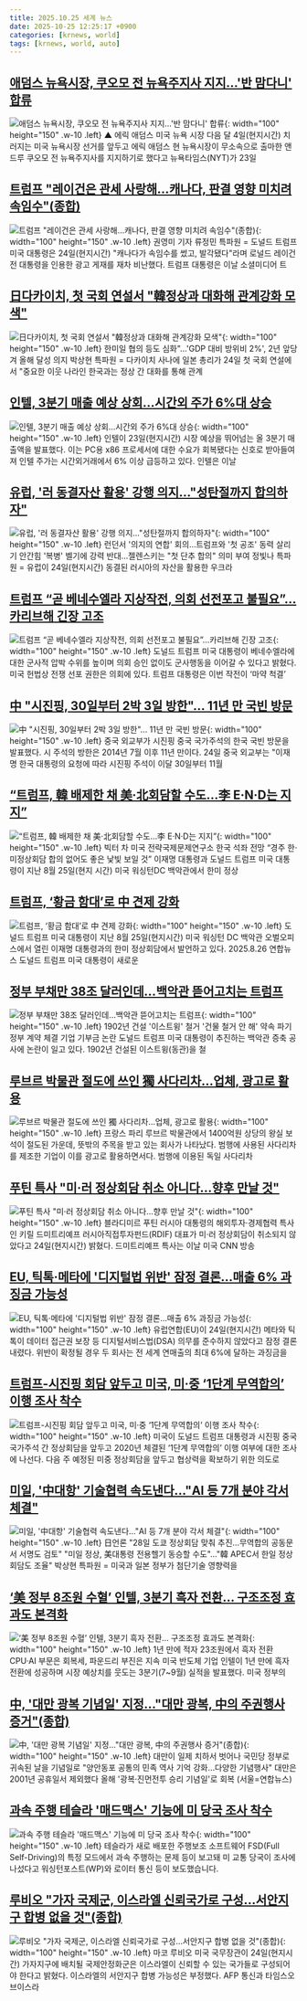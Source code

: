 ```yaml
---
title: 2025.10.25 세계 뉴스
date: 2025-10-25 12:25:17 +0900
categories: [krnews, world]
tags: [krnews, world, auto]
---
```

## [애덤스 뉴욕시장, 쿠오모 전 뉴욕주지사 지지…'반 맘다니' 합류](https://n.news.naver.com/mnews/article/055/0001302255)

![애덤스 뉴욕시장, 쿠오모 전 뉴욕주지사 지지…'반 맘다니' 합류](https://mimgnews.pstatic.net/image/origin/055/2025/10/24/1302255.jpg?type=nf220_150){: width="100" height="150" .w-10 .left}
▲ 에릭 애덤스 미국 뉴욕 시장 다음 달 4일(현지시간) 치러지는 미국 뉴욕시장 선거를 앞두고 에릭 애덤스 현 뉴욕시장이 무소속으로 출마한 앤드루 쿠오모 전 뉴욕주지사를 지지하기로 했다고 뉴욕타임스(NYT)가 23일

## [트럼프 "레이건은 관세 사랑해…캐나다, 판결 영향 미치려 속임수"(종합)](https://n.news.naver.com/mnews/article/421/0008561642)

![트럼프 "레이건은 관세 사랑해…캐나다, 판결 영향 미치려 속임수"(종합)](https://mimgnews.pstatic.net/image/origin/421/2025/10/25/8561642.jpg?type=nf220_150){: width="100" height="150" .w-10 .left}
권영미 기자 류정민 특파원 = 도널드 트럼프 미국 대통령은 24일(현지시간) "캐나다가 속임수를 썼고, 발각됐다"라며 로널드 레이건 전 대통령을 인용한 광고 게재를 재차 비난했다. 트럼프 대통령은 이날 소셜미디어 트

## [日다카이치, 첫 국회 연설서 "韓정상과 대화해 관계강화 모색"](https://n.news.naver.com/mnews/article/001/0015699323)

![日다카이치, 첫 국회 연설서 "韓정상과 대화해 관계강화 모색"](https://mimgnews.pstatic.net/image/origin/001/2025/10/24/15699323.jpg?type=nf220_150){: width="100" height="150" .w-10 .left}
한미일 협의 등도 심화"…'GDP 대비 방위비 2%', 2년 앞당겨 올해 달성 의지 박상현 특파원 = 다카이치 사나에 일본 총리가 24일 첫 국회 연설에서 "중요한 이웃 나라인 한국과는 정상 간 대화를 통해 관계

## [인텔, 3분기 매출 예상 상회…시간외 주가 6%대 상승](https://n.news.naver.com/mnews/article/008/0005267539)

![인텔, 3분기 매출 예상 상회…시간외 주가 6%대 상승](https://mimgnews.pstatic.net/image/origin/008/2025/10/24/5267539.jpg?type=nf220_150){: width="100" height="150" .w-10 .left}
인텔이 23일(현지시간) 시장 예상을 뛰어넘는 올 3분기 매출액을 발표했다. 이는 PC용 x86 프로세서에 대한 수요가 회복됐다는 신호로 받아들여져 인텔 주가는 시간외거래에서 6% 이상 급등하고 있다. 인텔은 이날

## [유럽, '러 동결자산 활용' 강행 의지…"성탄절까지 합의하자"](https://n.news.naver.com/mnews/article/001/0015700173)

![유럽, '러 동결자산 활용' 강행 의지…"성탄절까지 합의하자"](https://mimgnews.pstatic.net/image/origin/001/2025/10/25/15700173.jpg?type=nf220_150){: width="100" height="150" .w-10 .left}
런던서 '의지의 연합' 회의…트럼프와 '첫 공조' 동력 살리기 안간힘 '복병' 벨기에 강력 반대…젤렌스키는 "첫 단추 합의" 의미 부여 정빛나 특파원 = 유럽이 24일(현지시간) 동결된 러시아의 자산을 활용한 우크라

## [트럼프 “곧 베네수엘라 지상작전, 의회 선전포고 불필요”…카리브해 긴장 고조](https://n.news.naver.com/mnews/article/025/0003477674)

![트럼프 “곧 베네수엘라 지상작전, 의회 선전포고 불필요”…카리브해 긴장 고조](https://mimgnews.pstatic.net/image/origin/025/2025/10/24/3477674.jpg?type=nf220_150){: width="100" height="150" .w-10 .left}
도널드 트럼프 미국 대통령이 베네수엘라에 대한 군사적 압박 수위를 높이며 의회 승인 없이도 군사행동을 이어갈 수 있다고 밝혔다. 미국 헌법상 전쟁 선포 권한은 의회에 있다. 트럼프 대통령은 이번 작전이 ‘마약 척결’

## [中 "시진핑, 30일부터 2박 3일 방한"... 11년 만 국빈 방문](https://n.news.naver.com/mnews/article/469/0000893693)

![中 "시진핑, 30일부터 2박 3일 방한"... 11년 만 국빈 방문](https://mimgnews.pstatic.net/image/origin/469/2025/10/24/893693.jpg?type=nf220_150){: width="100" height="150" .w-10 .left}
중국 외교부가 시진핑 중국 국가주석의 한국 국빈 방문을 발표했다. 시 주석의 방한은 2014년 7월 이후 11년 만이다. 24일 중국 외교부는 "이재명 한국 대통령의 요청에 따라 시진핑 주석이 이달 30일부터 11월

## [“트럼프, 韓 배제한 채 美·北회담할 수도…李 E·N·D는 지지”](https://n.news.naver.com/mnews/article/021/0002745073)

![“트럼프, 韓 배제한 채 美·北회담할 수도…李 E·N·D는 지지”](https://mimgnews.pstatic.net/image/origin/021/2025/10/25/2745073.jpg?type=nf220_150){: width="100" height="150" .w-10 .left}
빅터 차 미국 전략국제문제연구소 한국 석좌 전망 “경주 한·미정상회담 합의 없어도 좋은 낯빛 보일 것” 이재명 대통령과 도널드 트럼프 미국 대통령이 지난 8월 25일(현지 시간) 미국 워싱턴DC 백악관에서 한미 정상

## [트럼프, ‘황금 함대’로 中 견제 강화](https://n.news.naver.com/mnews/article/018/0006146678)

![트럼프, ‘황금 함대’로 中 견제 강화](https://mimgnews.pstatic.net/image/origin/018/2025/10/25/6146678.jpg?type=nf220_150){: width="100" height="150" .w-10 .left}
도널드 트럼프 미국 대통령이 지난 8월 25일(현지시간) 미국 워싱턴 DC 백악관 오벌오피스에서 열린 이재명 대통령과의 한미 정상회담에서 발언하고 있다. 2025.8.26 연합뉴스 도널드 트럼프 미국 대통령이 새로운

## [정부 부채만 38조 달러인데…백악관 뜯어고치는 트럼프](https://n.news.naver.com/mnews/article/629/0000437186)

![정부 부채만 38조 달러인데…백악관 뜯어고치는 트럼프](https://mimgnews.pstatic.net/image/origin/629/2025/10/24/437186.jpg?type=nf220_150){: width="100" height="150" .w-10 .left}
1902년 건설 '이스트윙' 철거 '건물 철거 안 해' 약속 파기 정부 계약 체결 기업 기부금 논란 도널드 트럼프 미국 대통령이 추진하는 백악관 증축 공사에 논란이 일고 있다. 1902년 건설된 이스트윙(동관)을 철

## [루브르 박물관 절도에 쓰인 獨 사다리차…업체, 광고로 활용](https://n.news.naver.com/mnews/article/022/0004077498)

![루브르 박물관 절도에 쓰인 獨 사다리차…업체, 광고로 활용](https://mimgnews.pstatic.net/image/origin/022/2025/10/24/4077498.jpg?type=nf220_150){: width="100" height="150" .w-10 .left}
프랑스 파리 루브르 박물관에서 1400억원 상당의 왕실 보석이 절도된 가운데, 뜻밖의 주목을 받고 있는 회사가 나타났다. 범행에 사용된 사다리차를 제조한 기업이 이를 광고로 활용하면서다. 범행에 이용된 독일 사다리차

## [푸틴 특사 "미·러 정상회담 취소 아니다…향후 만날 것"](https://n.news.naver.com/mnews/article/277/0005669432)

![푸틴 특사 "미·러 정상회담 취소 아니다…향후 만날 것"](https://mimgnews.pstatic.net/image/origin/277/2025/10/25/5669432.jpg?type=nf220_150){: width="100" height="150" .w-10 .left}
블라디미르 푸틴 러시아 대통령의 해외투자·경제협력 특사인 키릴 드미트리예프 러시아직접투자펀드(RDIF) 대표가 미·러 정상회담이 취소되지 않았다고 24일(현지시간) 밝혔다. 드미트리예프 특사는 이날 미국 CNN 방송

## [EU, 틱톡·메타에 '디지털법 위반' 잠정 결론…매출 6% 과징금 가능성](https://n.news.naver.com/mnews/article/119/0003016435)

![EU, 틱톡·메타에 '디지털법 위반' 잠정 결론…매출 6% 과징금 가능성](https://mimgnews.pstatic.net/image/origin/119/2025/10/24/3016435.jpg?type=nf220_150){: width="100" height="150" .w-10 .left}
유럽연합(EU)이 24일(현지시간) 메타와 틱톡이 데이터 접근권 보장 등 디지털서비스법(DSA) 의무를 준수하지 않았다고 잠정 결론내렸다. 위반이 확정될 경우 두 회사는 전 세계 연매출의 최대 6%에 달하는 과징금을

## [트럼프-시진핑 회담 앞두고 미국, 미·중 ‘1단계 무역합의’ 이행 조사 착수](https://n.news.naver.com/mnews/article/028/0002772639)

![트럼프-시진핑 회담 앞두고 미국, 미·중 ‘1단계 무역합의’ 이행 조사 착수](https://mimgnews.pstatic.net/image/origin/028/2025/10/24/2772639.jpg?type=nf220_150){: width="100" height="150" .w-10 .left}
미국이 도널드 트럼프 대통령과 시진핑 중국 국가주석 간 정상회담을 앞두고 2020년 체결된 ‘1단계 무역합의’ 이행 여부에 대한 조사에 나선다. 다음 주 예정된 미중 정상회담을 앞두고 협상력을 확보하기 위한 의도로

## [미일, '中대항' 기술협력 속도낸다…"AI 등 7개 분야 각서 체결"](https://n.news.naver.com/mnews/article/001/0015700351)

![미일, '中대항' 기술협력 속도낸다…"AI 등 7개 분야 각서 체결"](https://mimgnews.pstatic.net/image/origin/001/2025/10/25/15700351.jpg?type=nf220_150){: width="100" height="150" .w-10 .left}
日언론 "28일 도쿄 정상회담 맞춰 추진…무역합의 공동문서 서명도 검토" "미일 정상, 美대통령 전용헬기 동승할 수도"…"韓 APEC서 한일 정상회담도 조율" 박상현 특파원 = 미국과 일본 정부가 첨단기술 영향력을

## [‘美 정부 8조원 수혈’ 인텔, 3분기 흑자 전환… 구조조정 효과도 본격화](https://n.news.naver.com/mnews/article/366/0001117095)

![‘美 정부 8조원 수혈’ 인텔, 3분기 흑자 전환… 구조조정 효과도 본격화](https://mimgnews.pstatic.net/image/origin/366/2025/10/24/1117095.jpg?type=nf220_150){: width="100" height="150" .w-10 .left}
1년 만에 적자 23조원에서 흑자 전환 CPU·AI 부문은 회복세, 파운드리 부진은 지속 미국 반도체 기업 인텔이 1년 만에 흑자 전환에 성공하며 시장 예상치를 웃도는 3분기(7~9월) 실적을 발표했다. 미국 정부의

## [中, '대만 광복 기념일' 지정…"대만 광복, 中의 주권행사 증거"(종합)](https://n.news.naver.com/mnews/article/001/0015700003)

![中, '대만 광복 기념일' 지정…"대만 광복, 中의 주권행사 증거"(종합)](https://mimgnews.pstatic.net/image/origin/001/2025/10/24/15700003.jpg?type=nf220_150){: width="100" height="150" .w-10 .left}
대만이 일제 치하서 벗어나 국민당 정부로 귀속된 날을 기념일로 "양안동포 공통의 민족 역사 기억 강화…다양한 기념행사" 대만은 2001년 공휴일서 제외했다 올해 '광복·진먼전투 승리 기념일'로 회복 (서울=연합뉴스)

## [과속 주행 테슬라 '매드맥스' 기능에 미 당국 조사 착수](https://n.news.naver.com/mnews/article/052/0002264221)

![과속 주행 테슬라 '매드맥스' 기능에 미 당국 조사 착수](https://mimgnews.pstatic.net/image/origin/052/2025/10/25/2264221.jpg?type=nf220_150){: width="100" height="150" .w-10 .left}
테슬라가 새로 배포한 주행보조 소프트웨어 FSD(Full Self-Driving)의 특정 모드에서 과속 주행하는 문제 등이 보고돼 미 교통 당국이 조사에 나섰다고 워싱턴포스트(WP)와 로이터 통신 등이 보도했습니다.

## [루비오 "가자 국제군, 이스라엘 신뢰국가로 구성…서안지구 합병 없을 것"(종합)](https://n.news.naver.com/mnews/article/421/0008561608)

![루비오 "가자 국제군, 이스라엘 신뢰국가로 구성…서안지구 합병 없을 것"(종합)](https://mimgnews.pstatic.net/image/origin/421/2025/10/24/8561608.jpg?type=nf220_150){: width="100" height="150" .w-10 .left}
마코 루비오 미국 국무장관이 24일(현지시간) 가자지구에 배치될 국제안정화군은 이스라엘이 신뢰할 수 있는 국가들로 구성되어야 한다고 밝혔다. 이스라엘의 서안지구 합병 가능성은 부정했다. AFP 통신과 타임스오브이스라

